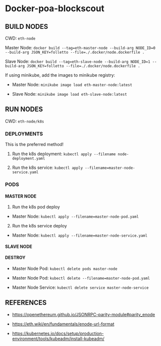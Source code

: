 # Docker-poa-blockscout

## BUILD NODES

CWD: `eth-node`

Master Node: `docker build --tag=eth-master-node --build-arg NODE_ID=0 --build-arg JSON_KEY=folletto --file=./.docker/node.dockerfile .`

Slave Node: `docker build --tag=eth-slave-node --build-arg NODE_ID=1 --build-arg JSON_KEY=folletto --file=./.docker/node.dockerfile .`

If using minikube, add the images to minikube registry:

* Master Node: `minikube image load eth-master-node:latest`

* Slave Node: `minikube image load eth-slave-node:latest`

## RUN NODES

CWD: `eth-node/k8s`

### DEPLOYMENTS

This is the preferred method!

1. Run the k8s deployment: `kubectl apply --filename node-deployment.yaml`

2. Run the k8s service: `kubectl apply --filename=master-node-service.yaml`

### PODS

#### MASTER NODE

1. Run the k8s pod deploy

  * Master Node: `kubectl apply --filename=master-node-pod.yaml`

2. Run the k8s service deploy

  * Master Node: `kubectl apply --filename=master-node-service.yaml`

#### SLAVE NODE

#### DESTROY

* Master Node Pod: `kubectl delete pods master-node`

* Master Node Pod: `kubectl delete --filename=master-node-pod.yaml` 

* Master Node Service: `kubectl delete service master-node-service`

## REFERENCES

* https://openethereum.github.io/JSONRPC-parity-module#parity_enode

* https://eth.wiki/en/fundamentals/enode-url-format

* https://kubernetes.io/docs/setup/production-environment/tools/kubeadm/install-kubeadm/

